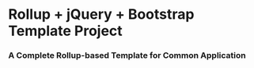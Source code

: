 # Rollup + jQuery + Bootstrap Template Project
### A Complete Rollup-based Template for Common Application

